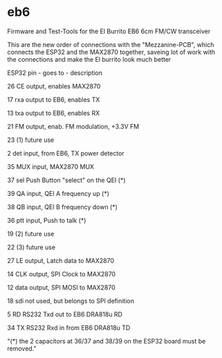 # eb6
Firmware and Test-Tools for the El Burrito EB6 6cm FM/CW transceiver 

This are the new order of connections  with the "Mezzanine-PCB", which
connects the ESP32 and the MAX2870 together, saveing lot of work with the 
connections and make the El burrito look much better

ESP32 pin - goes to -  description	

26	 CE  	 output, enables MAX2870

17	 rxa 	 output to EB6, enables TX 

13	 txa 	 output to EB6, enables RX

21	 FM  	 output, enab. FM modulation, +3.3V FM	

23	 (1) 	 future use

2	 det 	 input, from EB6, TX power detector 

35	 MUX 	 input, MAX2870 MUX	

37	 sel 	 Push Button "select" on the QEI (*)

39	 QA  	 input, QEI A 	 frequency up (*)

38	 QB  	 input, QEI B 	 frequency down (*)

36	 ptt 	 input, Push to talk (*)

19	 (2) 	 future use

22	 (3) 	 future use

27	 LE  	 output, Latch data to MAX2870	

14	 CLK 	 output, SPI Clock to MAX2870	

12	 data	 output, SPI MOSI to MAX2870

18	 sdi 	 not used, but belongs to SPI definition

5	 RD  	 RS232 Txd out to EB6 DRA818u RD 

34	 TX  	 RS232 Rxd in from EB6 DRA818u TD 	
			
"(*) the 2 capacitors at 36/37 and 38/39 on the ESP32
board must be removed."			
